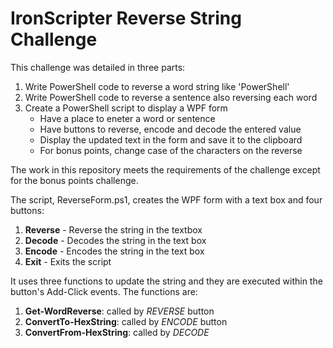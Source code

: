 # IronScripter Reverse String Challenge
This challenge was detailed in three parts:
1. Write PowerShell code to reverse a word string like 'PowerShell'
2. Write PowerShell code to reverse a sentence also reversing each word
3. Create a PowerShell script to display a WPF form
	* Have a place to eneter a word or sentence
	* Have buttons to reverse, encode and decode the entered value
	* Display the updated text in the form and save it to the clipboard
	* For bonus points, change case of the characters on the reverse

The work in this repository meets the requirements of the challenge except for the bonus points challenge.

The script, ReverseForm.ps1, creates the WPF form with a text box and four buttons:
1. **Reverse** - Reverse the string in the textbox
2. **Decode** - Decodes the string in the text box
3. **Encode** - Encodes the string in the text box
4. **Exit** - Exits the script

It uses three functions to update the string and they are executed within the button's Add-Click events. The functions are:
1. **Get-WordReverse**: called by *REVERSE* button
2. **ConvertTo-HexString**: called by *ENCODE* button
3. **ConvertFrom-HexString**: called by *DECODE*
